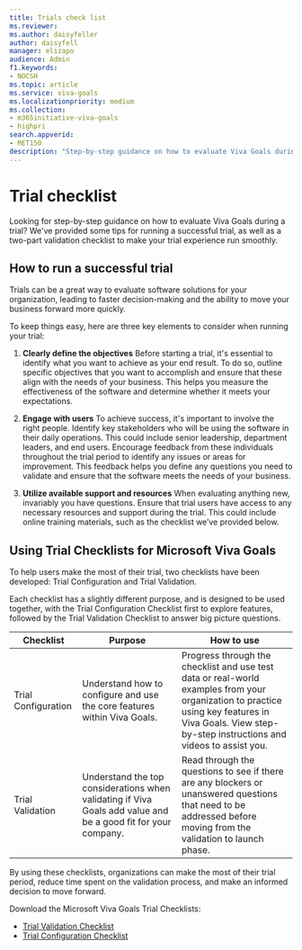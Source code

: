 ```yaml
---
title: Trials check list
ms.reviewer: 
ms.author: daisyfeller
author: daisyfell
manager: elizapo
audience: Admin
f1.keywords:
- NOCSH
ms.topic: article
ms.service: viva-goals
ms.localizationpriority: medium
ms.collection:  
- m365initiative-viva-goals
- highpri  
search.appverid:
- MET150
description: "Step-by-step guidance on how to evaluate Viva Goals during a trial."
---
```


# Trial checklist

Looking for step-by-step guidance on how to evaluate Viva Goals during a trial? We've provided some tips for running a successful trial, as well as a two-part validation checklist to make your trial experience run smoothly. 

## How to run a successful trial

Trials can be a great way to evaluate software solutions for your organization, leading to faster decision-making and the ability to move your business forward more quickly. 

To keep things easy, here are three key elements to consider when running your trial: 

1. **Clearly define the objectives** 
 Before starting a trial, it's essential to identify what you want to achieve as your end result. To do so, outline specific objectives that you want to accomplish and ensure that these align with the needs of your business. This helps you measure the effectiveness of the software and determine whether it meets your expectations. 

2. **Engage with users**
 To achieve success, it's important to involve the right people. Identify key stakeholders who will be using the software in their daily operations. This could include senior leadership, department leaders, and end users. Encourage feedback from these individuals throughout the trial period to identify any issues or areas for improvement. This feedback helps you define any questions you need to validate and ensure that the software meets the needs of your business. 

3. **Utilize available support and resources**
 When evaluating anything new, invariably you have questions. Ensure that trial users have access to any necessary resources and support during the trial. This could include online training materials, such as the checklist we’ve provided below. 

## Using Trial Checklists for Microsoft Viva Goals

To help users make the most of their trial, two checklists have been developed: Trial Configuration and Trial Validation. 

Each checklist has a slightly different purpose, and is designed to be used together, with the Trial Configuration Checklist first to explore features, followed by the Trial Validation Checklist to answer big picture questions. 


|Checklist   |Purpose  |How to use   |
|---------|---------|---------|
|Trial Configuration      |Understand how to configure and use the core features within Viva Goals.          |Progress through the checklist and use test data or real-world examples from your organization to practice using key features in Viva Goals. View step-by-step instructions and videos to assist you.          |
|Trial Validation      |Understand the top considerations when validating if Viva Goals add value and be a good fit for your company.          |Read through the questions to see if there are any blockers or unanswered questions that need to be addressed before moving from the validation to launch phase.          |

By using these checklists, organizations can make the most of their trial period, reduce time spent on the validation process, and make an informed decision to move forward. 

Download the Microsoft Viva Goals Trial Checklists:

- [Trial Validation Checklist](https://adoption.microsoft.com/files/viva/goals/Microsoft-Viva-Goals-Trial-Validation-Checklist.pdf)
- [Trial Configuration Checklist](https://adoption.microsoft.com/files/viva/goals/Microsoft-Viva-Goals-Trial-Configuration-Checklist.pdf)
